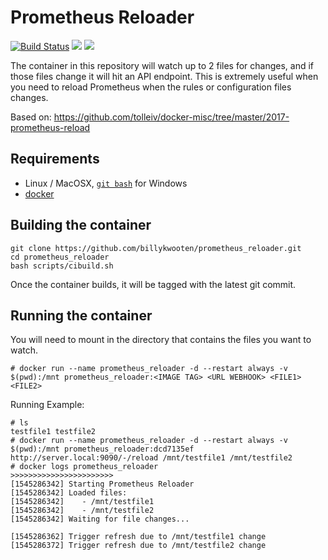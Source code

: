 # Prometheus Reloader

[![Build Status](https://api.cirrus-ci.com/github/cirruslabs/actions-trigger.svg)](https://cirrus-ci.com/github/cirruslabs/actions-trigger) [![](https://images.microbadger.com/badges/version/cirrusci/actions-trigger.svg)](https://microbadger.com/images/cirrusci/actions-trigger) [![](https://images.microbadger.com/badges/image/cirrusci/actions-trigger.svg)](https://microbadger.com/images/cirrusci/actions-trigger)

The container in this repository will watch up to 2 files for changes, and if those files change it will hit an API endpoint. This is extremely useful when you need to reload Prometheus when the rules or configuration files changes.

Based on: https://github.com/tolleiv/docker-misc/tree/master/2017-prometheus-reload

## Requirements

* Linux / MacOSX, [`git bash`](https://git-scm.com/download/win) for Windows
* [docker](https://www.docker.com)

## Building the container
```
git clone https://github.com/billykwooten/prometheus_reloader.git
cd prometheus_reloader
bash scripts/cibuild.sh
```

Once the container builds, it will be tagged with the latest git commit.


## Running the container

You will need to mount in the directory that contains the files you want to watch.

```
# docker run --name prometheus_reloader -d --restart always -v $(pwd):/mnt prometheus_reloader:<IMAGE TAG> <URL WEBHOOK> <FILE1> <FILE2>
```

Running Example:
```
# ls
testfile1 testfile2
# docker run --name prometheus_reloader -d --restart always -v $(pwd):/mnt prometheus_reloader:dcd7135ef http://server.local:9090/-/reload /mnt/testfile1 /mnt/testfile2
# docker logs prometheus_reloader
>>>>>>>>>>>>>>>>>>>>>>>
[1545286342] Starting Prometheus Reloader
[1545286342] Loaded files:
[1545286342]    - /mnt/testfile1
[1545286342]    - /mnt/testfile2
[1545286342] Waiting for file changes...

[1545286362] Trigger refresh due to /mnt/testfile1 change
[1545286372] Trigger refresh due to /mnt/testfile2 change
```
